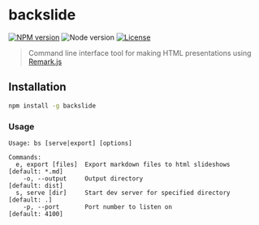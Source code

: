 # backslide

[![NPM version](https://img.shields.io/npm/v/backslide.svg)](https://www.npmjs.com/package/backslide)
![Node version](https://img.shields.io/node/v/backslide.svg)
[![License](https://img.shields.io/badge/license-MIT-blue.svg)](LICENSE)

> Command line interface tool for making HTML presentations using [Remark.js](https://github.com/gnab/remark)

## Installation

```bash
npm install -g backslide
```

### Usage

```
Usage: bs [serve|export] [options]

Commands:
  e, export [files]  Export markdown files to html slideshows [default: *.md]
    -o, --output     Output directory                         [default: dist]
  s, serve [dir]     Start dev server for specified directory [default: .]
    -p, --port       Port number to listen on                 [default: 4100]
```
